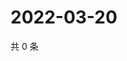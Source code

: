 # 2022-03-20

共 0 条

<!-- BEGIN WEIBO -->
<!-- 最后更新时间 Sun Mar 20 2022 23:15:31 GMT+0800 (China Standard Time) -->

<!-- END WEIBO -->
